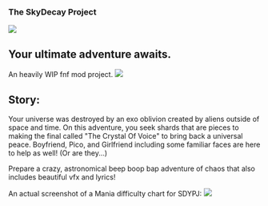 ### The SkyDecay Project
![](https://github.com/user-attachments/assets/5f84cba6-6c88-463d-8321-289e6fa12987)

## Your ultimate adventure awaits.
An heavily WIP fnf mod project.
![](https://github.com/user-attachments/assets/ba565b49-38fc-4a29-ace5-62e01ce851c1)

## Story:
Your universe was destroyed by an exo oblivion created by aliens outside of space and time. 
On this adventure, you seek shards that are pieces to making the final called "The Crystal Of Voice" to bring back a universal peace.
Boyfriend, Pico, and Girlfriend including some familiar faces are here to help as well! (Or are they...)

Prepare a crazy, astronomical beep boop bap adventure of chaos that also includes beautiful vfx and lyrics!

An actual screenshot of a Mania difficulty chart for SDYPJ:
 ![](https://github.com/user-attachments/assets/57c290dc-9086-4488-8123-1a9ce3fee6d2)
